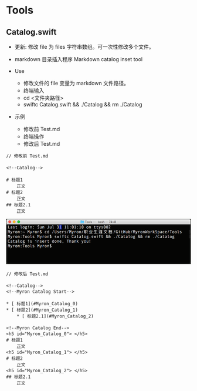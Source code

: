 
# Tools

## Catalog.swift

* 更新: 修改 file 为 files 字符串数组。可一次性修改多个文件。

* markdown 目录插入程序 Markdown catalog inset tool
* Use
    * 修改文件的 file 变量为 markdown 文件路径。
    * 终端输入
    * cd <文件夹路径>
    * swiftc Catalog.swift && ./Catalog && rm ./Catalog
* 示例
    * 修改前 Test.md
    * 终端操作
    * 修改后 Test.md
    
```
// 修改前 Test.md

<!--Catalog-->

# 标题1
    正文
# 标题2
    正文
## 标题2.1
    正文
```

![](https://github.com/huangmubin/MyronWorkSpace/blob/master/Image/屏幕快照%202016-07-31%20上午11.02.25.png?raw=true)


```
// 修改后 Test.md

<!--Catalog-->
<!--Myron Catalog Start-->

* [ 标题1](#Myron_Catalog_0)
* [ 标题2](#Myron_Catalog_1)
    * [ 标题2.1](#Myron_Catalog_2)

<!--Myron Catalog End-->
<h5 id="Myron_Catalog_0"> </h5>
# 标题1
    正文
<h5 id="Myron_Catalog_1"> </h5>
# 标题2
    正文
<h5 id="Myron_Catalog_2"> </h5>
## 标题2.1
    正文
```

